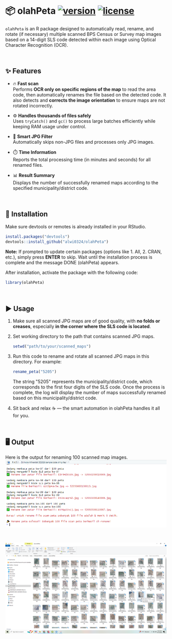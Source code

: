 # 📦 olahPeta <a href="https://github.com/alwi0324/olahPeta"><img src="https://img.shields.io/badge/version-1.0.0-blue.svg" alt="version"></a> <a href="https://opensource.org/licenses/MIT"><img src="https://img.shields.io/badge/license-MIT-green.svg" alt="license"></a>

`olahPeta` is an R package designed to automatically read, rename, and rotate (if necessary) multiple scanned BPS Census or Survey map images based on a 14-digit SLS code detected within each image using Optical Character Recognition (OCR).

<br>

## ✨ Features

- 🔥 **Fast scan**  
  Performs **OCR only on specific regions of the map** to read the area code, then automatically renames the file based on the detected code.
  It also detects and **corrects the image orientation** to ensure maps are not rotated incorrectly.

- ⚙️ **Handles thousands of files safely**  
  Uses `tryCatch()` and `gc()` to process large batches efficiently while keeping RAM usage under control.

- 🧠 **Smart JPG Filter**  
  Automatically skips non-JPG files and processes only JPG images.

- ⏱️ **Time Information**  
  Reports the total processing time (in minutes and seconds) for all renamed files.

- 📊 **Result Summary**  
  Displays the number of successfully renamed maps according to the specified municipality/district code.

<br>

## 💾 Installation

Make sure devtools or remotes is already installed in your RStudio.

```r
install.packages("devtools")
devtools::install_github("alwi0324/olahPeta")
```
**Note:** If prompted to update certain packages (options like 1. All, 2. CRAN, etc.), simply press **ENTER** to skip. Wait until the installation process is complete and the message DONE (olahPeta) appears.

After installation, activate the package with the following code:
```r
library(olahPeta)
```

<br>

## ▶️ Usage

1. Make sure all scanned JPG maps are of good quality, with **no folds or creases**, especially **in the corner where the SLS code is located**.
2. Set working directory to the path that contains scanned JPG maps.  

   ```r
   setwd("path/to/your/scanned_maps")
3. Run this code to rename and rotate all scanned JPG maps in this directory. For example: 

   ```r
   rename_peta("5205")
   ```

   The string "5205" represents the municipality/district code, which corresponds to the first four digits of the SLS code. Once the process is complete, the log will display the number of maps successfully renamed based on this municipality/district code.
4. Sit back and relax ☕ — the smart automation in olahPeta handles it all for you.

<br>

## 🖥️ Output
Here is the output for renaming 100 scanned map images.
![Log rename](https://github.com/alwi0324/olahPeta/blob/master/man/sukses%20rename.PNG)

<br>

![Hasil rename](https://github.com/alwi0324/olahPeta/blob/master/man/hasil%20rename.png)
